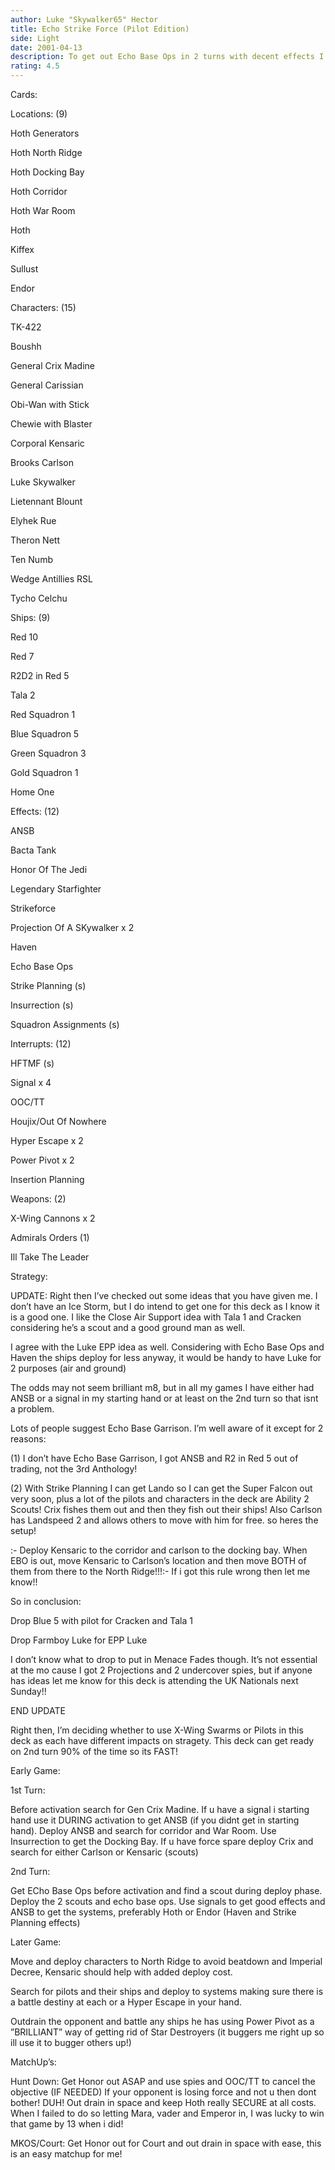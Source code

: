 ```yaml
---
author: Luke "Skywalker65" Hector
title: Echo Strike Force (Pilot Edition)
side: Light
date: 2001-04-13
description: To get out Echo Base Ops in 2 turns with decent effects I have chosen a new approach to Echo Base decks. See what u think!
rating: 4.5
---
```

Cards: 

Locations: (9)
Hoth Generators
Hoth North Ridge
Hoth Docking Bay
Hoth Corridor
Hoth War Room
Hoth
Kiffex
Sullust
Endor


Characters: (15)
TK-422
Boushh
General Crix Madine
General Carissian
Obi-Wan with Stick
Chewie with Blaster
Corporal Kensaric
Brooks Carlson
Luke Skywalker
Lietennant Blount
Elyhek Rue
Theron Nett
Ten Numb
Wedge Antillies RSL
Tycho Celchu

Ships: (9)
Red 10
Red 7
R2D2 in Red 5
Tala 2
Red Squadron 1
Blue Squadron 5
Green Squadron 3
Gold Squadron 1
Home One

Effects: (12)
ANSB
Bacta Tank
Honor Of The Jedi
Legendary Starfighter
Strikeforce
Projection Of A SKywalker x 2
Haven
Echo Base Ops
Strike Planning (s)
Insurrection (s)
Squadron Assignments (s)

Interrupts: (12)
HFTMF (s)
Signal x 4
OOC/TT
Houjix/Out Of Nowhere
Hyper Escape x 2
Power Pivot x 2
Insertion Planning

Weapons: (2)
X-Wing Cannons x 2

Admirals Orders (1)
Ill Take The Leader



Strategy: 

UPDATE: Right then I’ve checked out some ideas that you have given me. I don’t have an Ice Storm, but I do intend to get one for this deck as I know it is a good one. I like the Close Air Support idea with Tala 1 and Cracken considering he’s a scout and a good ground man as well.
I agree with the Luke EPP idea as well. Considering with Echo Base Ops and Haven the ships deploy for less anyway, it would be handy to have Luke for 2 purposes (air and ground)
The odds may not seem brilliant m8, but in all my games I have either had ANSB or a signal in my starting hand or at least on the 2nd turn so that isnt a problem.
Lots of people suggest Echo Base Garrison. I’m well aware of it except for 2 reasons:
(1) I don’t have Echo Base Garrison, I got ANSB and R2 in Red 5 out of trading, not the 3rd Anthology!
(2) With Strike Planning I can get Lando so I can get the Super Falcon out very soon, plus a lot of the pilots and characters in the deck are Ability 2 Scouts! Crix fishes them out and then they fish out their ships! Also Carlson has Landspeed 2 and allows others to move with him for free. so heres the setup!
:- Deploy Kensaric to the corridor and carlson to the docking bay. When EBO is out, move Kensaric to Carlson’s location and then move BOTH of them from there to the North Ridge!!!:- If i got this rule wrong then let me know!!

So in conclusion:

Drop Blue 5 with pilot for Cracken and Tala 1
Drop Farmboy Luke for EPP Luke

I don’t know what to drop to put in Menace Fades though. It’s not essential at the mo cause I got 2 Projections and 2 undercover spies, but if anyone has ideas let me know for this deck is attending the UK Nationals next Sunday!!
END UPDATE

Right then, I’m deciding whether to use X-Wing Swarms or Pilots in this deck as each have different impacts on stragety. This deck can get ready on 2nd turn 90% of the time so its FAST!

Early Game:
1st Turn:
Before activation search for Gen Crix Madine. If u have a signal i starting hand use it DURING activation to get ANSB (if you didnt get in starting hand). Deploy ANSB and search for corridor and War Room. Use Insurrection to get the Docking Bay. If u have force spare deploy Crix and search for either Carlson or Kensaric (scouts)

2nd Turn:
Get ECho Base Ops before activation and find a scout during deploy phase. Deploy the 2 scouts and echo base ops. Use signals to get good effects and ANSB to get the systems, preferably Hoth or Endor (Haven and Strike Planning effects)

Later Game:
Move and deploy characters to North Ridge to avoid beatdown and Imperial Decree, Kensaric should help with added deploy cost.
Search for pilots and their ships and deploy to systems making sure there is a battle destiny at each or a Hyper Escape in your hand.
Outdrain the opponent and battle any ships he has using Power Pivot as a ”BRILLIANT” way of getting rid of Star Destroyers (it buggers me right up so ill use it to bugger others up!)

MatchUp’s:
Hunt Down: Get Honor out ASAP and use spies and OOC/TT to cancel the objective (IF NEEDED) If your opponent is losing force and not u then dont bother! DUH! Out drain in space and keep Hoth really SECURE at all costs. When I failed to do so letting Mara, vader and Emperor in, I was lucky to win that game by 13 when i did!

MKOS/Court: Get Honor out for Court and out drain in space with ease, this is an easy matchup for me!







